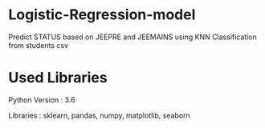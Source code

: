 # Logistic-Regression-model
Predict STATUS based on JEEPRE and JEEMAINS using KNN Classification from students csv

# Used Libraries
Python Version : 3.6

Libraries : sklearn, pandas, numpy, matplotlib, seaborn
